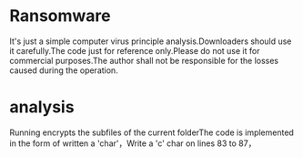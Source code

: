 # Ransomware

It's just a simple computer virus principle analysis.Downloaders should use it carefully.The code just for reference only.Please do not use it for commercial purposes.The author shall not be responsible for the losses caused during the operation.

# analysis
Running encrypts the subfiles of the current folderThe code is implemented in the form of written a 'char'，Write a 'c' char on lines 83 to 87，
